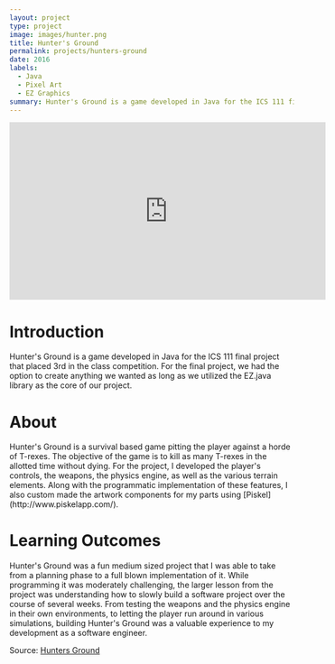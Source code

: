 ```yaml
---
layout: project
type: project
image: images/hunter.png
title: Hunter's Ground
permalink: projects/hunters-ground
date: 2016
labels:
  - Java
  - Pixel Art
  - EZ Graphics
summary: Hunter's Ground is a game developed in Java for the ICS 111 final project.
---
```


<iframe width="560" height="315" src="https://www.youtube.com/embed/Q2FQRYnHP0U" frameborder="0" allowfullscreen=""></iframe>

<h1> Introduction </h1>
Hunter's Ground is a game developed in Java for the ICS 111 final project that placed 3rd in the class competition. For the final project, we had the option to create anything we wanted as long as we utilized the EZ.java library as the core of our project.

<h1> About </h1>
Hunter's Ground is a survival based game pitting the player against a horde of T-rexes. The objective of the game is to kill as many T-rexes in the allotted time without dying. For the project, I developed the player's controls, the weapons, the physics engine, as well as the various terrain elements. Along with the programmatic implementation of these features, I also custom made the artwork components for my parts using [Piskel](http://www.piskelapp.com/).

<h1> Learning Outcomes </h1>
Hunter's Ground was a fun medium sized project that I was able to take from a planning phase to a full blown implementation of it. While programming it was moderately challenging, the larger lesson from the project was understanding how to slowly build a software project over the course of several weeks. From testing the weapons and the physics engine in their own environments, to letting the player run around in various simulations, building Hunter's Ground was a valuable experience to my development as a software engineer.

Source: <a href="https://github.com/seanytak/hunters-ground"><i class="large github icon"></i>Hunters Ground</a>
